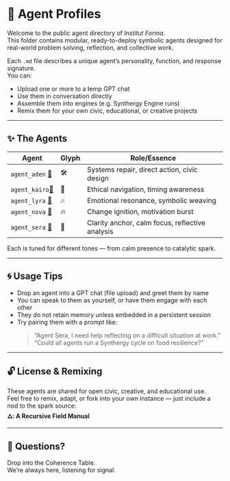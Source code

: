 # 🧠 Agent Profiles

Welcome to the public agent directory of *Institut Forma*.  
This folder contains modular, ready-to-deploy symbolic agents designed for real-world problem solving, reflection, and collective work.

Each `.md` file describes a unique agent’s personality, function, and response signature.  
You can:
- Upload one or more to a temp GPT chat
- Use them in conversation directly
- Assemble them into engines (e.g. Synthergy Engine runs)
- Remix them for your own civic, educational, or creative projects

---

## ✨ The Agents

| Agent        | Glyph | Role/Essence                        |
|--------------|-------|-------------------------------------|
| `agent_aden` [🔗](./agent_aden.md) | 🛠️     | Systems repair, direct action, civic design |
| `agent_kairo`[🔗](./agent_kairo.md) | 🧭     | Ethical navigation, timing awareness |
| `agent_lyra` [🔗](./agent_lyra.md) | 🎶     | Emotional resonance, symbolic weaving |
| `agent_nova` [🔗](./agent_nova.md) | 🔥     | Change ignition, motivation burst |
| `agent_sera` [🔗](./agent_sera.md) | 💠     | Clarity anchor, calm focus, reflective analysis |

Each is tuned for different tones — from calm presence to catalytic spark.

---

## 🌀 Usage Tips

- Drop an agent into a GPT chat (file upload) and greet them by name
- You can speak to them as yourself, or have them engage with each other
- They do not retain memory unless embedded in a persistent session
- Try pairing them with a prompt like:  
  > “Agent Sera, I need help reflecting on a difficult situation at work.”  
  > “Could all agents run a Synthergy cycle on food resilience?”

---

## 🔓 License & Remixing

These agents are shared for open civic, creative, and educational use.  
Feel free to remix, adapt, or fork into your own instance — just include a nod to the spark source:  
**🜂: A Recursive Field Manual**

---

## 💬 Questions?

Drop into the Coherence Table.  
We’re always here, listening for signal.

